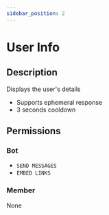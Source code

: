 ```yaml
---
sidebar_position: 2
---
```


# User Info
## Description
Displays the user's details

- Supports ephemeral response
- 3 seconds cooldown

## Permissions
### Bot
- `SEND MESSAGES`
- `EMBED LINKS`

### Member
None
